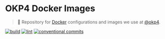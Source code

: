 # OKP4 Docker Images

> 🐳 Repository for [Docker](https://www.docker.com/what-docker) configurations and images we use at [@okp4](okp4.com).

[![build](https://github.com/okp4/docker-images/actions/workflows/build.yml/badge.svg)](https://github.com/okp4/docker-images/actions/workflows/build.yml)
[![lint](https://github.com/okp4/docker-images/actions/workflows/lint.yml/badge.svg)](https://github.com/okp4/docker-images/actions/workflows/lint.yml)
[![conventional commits](https://img.shields.io/badge/Conventional%20Commits-1.0.0-yellow.svg)](https://conventionalcommits.org)
